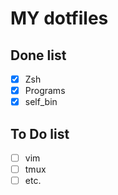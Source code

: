 # MY dotfiles
## Done list
- [x] Zsh
- [x] Programs
- [x] self_bin

## To Do list
- [ ] vim
- [ ] tmux
- [ ] etc.
